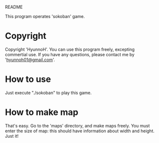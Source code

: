 README

This program operates 'sokoban' game.

Copyright
=========
Copyright 'HyunnoH'. You can use this program freely, excepting commertial use.
If you have any questions, please contact me by 'hyunnoh01@gmail.com'.

How to use
==========
Just execute "./sokoban" to play this game.

How to make map
===============
That's easy. Go to the 'maps' directory, and make maps freely.
You must enter the size of map: this should have information about width and height. Just it!
